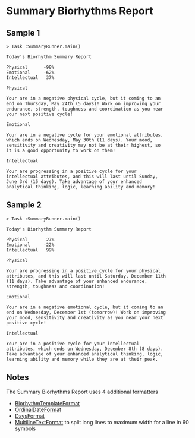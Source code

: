 # Summary Biorhythms Report

## Sample 1

```text
> Task :SummaryRunner.main()

Today's Biorhythm Summary Report

Physical      -98%
Emotional     -62%
Intellectual   37%

Physical

Your are in a negative physical cycle, but it coming to an
end on Thursday, May 24th (5 days)! Work on improving your
endurance, strength, toughness and coordination as you near
your next positive cycle!

Emotional

Your are in a negative cycle for your emotional attributes,
which ends on Wednesday, May 30th (11 days). Your mood,
sensitivity and creativity may not be at their highest, so
it is a good opportunity to work on them!

Intellectual

Your are progressing in a positive cycle for your
intellectual attributes, and this will last until Sunday,
June 3rd (15 days). Take advantage of your enhanced
analytical thinking, logic, learning ability and memory!

```
## Sample 2

```text
> Task :SummaryRunner.main()

Today's Biorhythm Summary Report

Physical       27%
Emotional     -22%
Intellectual   99%

Physical

Your are progressing in a positive cycle for your physical
attributes, and this will last until Saturday, December 11th
(11 days). Take advantage of your enhanced endurance,
strength, toughness and coordination!

Emotional

Your are in a negative emotional cycle, but it coming to an
end on Wednesday, December 1st (tomorrow)! Work on improving
your mood, sensitivity and creativity as you near your next
positive cycle!

Intellectual

Your are in a positive cycle for your intellectual
attributes, which ends on Wednesday, December 8th (8 days).
Take advantage of your enhanced analytical thinking, logic,
learning ability and memory while they are at their peak.
```
## Notes

The Summary Biorhythms Report uses 4 additional formatters
- [BiorhythmTemplateFormat](/src/main/java/lv/id/jc/biorhythm/report/format/BiorhythmTemplateFormat.java)
- [OrdinalDateFormat](/src/main/java/lv/id/jc/biorhythm/report/format/OrdinalDateFormat.java)
- [DaysFormat](/src/main/java/lv/id/jc/biorhythm/report/format/DaysFormat.java)
- [MultilineTextFormat](/src/main/java/lv/id/jc/biorhythm/report/format/MultilineTextFormat.java) to split long lines to maximum width for a line in 60 symbols
